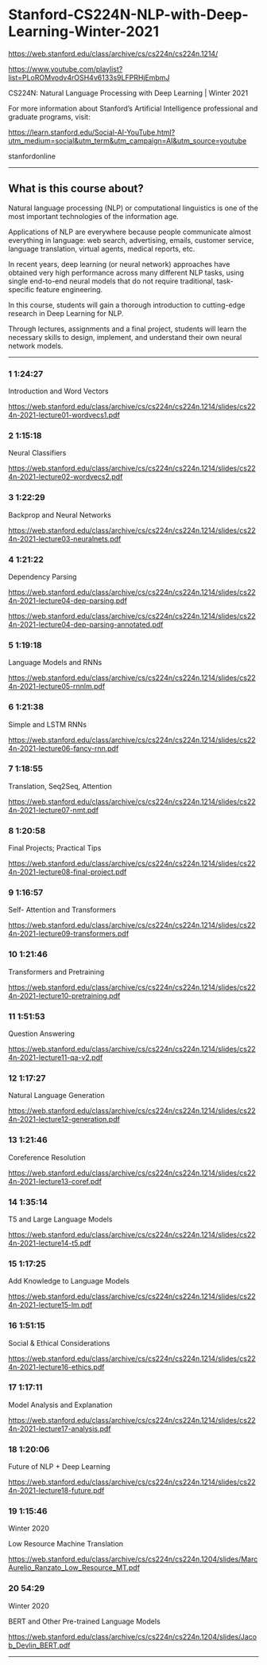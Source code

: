 # Stanford-CS224N-NLP-with-Deep-Learning-Winter-2021



https://web.stanford.edu/class/archive/cs/cs224n/cs224n.1214/

https://www.youtube.com/playlist?list=PLoROMvodv4rOSH4v6133s9LFPRHjEmbmJ

CS224N: Natural Language Processing with Deep Learning | Winter 2021


For more information about Stanford’s Artificial Intelligence professional and graduate programs, visit: 

https://learn.stanford.edu/Social-AI-YouTube.html?utm_medium=social&utm_term&utm_campaign=AI&utm_source=youtube

stanfordonline

-------

## What is this course about?

Natural language processing (NLP) or computational linguistics is one of the most important technologies of the information age. 

Applications of NLP are everywhere because people communicate almost everything in language: web search, advertising, emails, customer service, language translation, virtual agents, medical reports, etc. 

In recent years, deep learning (or neural network) approaches have obtained very high performance across many different NLP tasks, using single end-to-end neural models that do not require traditional, task-specific feature engineering. 

In this course, students will gain a thorough introduction to cutting-edge research in Deep Learning for NLP. 

Through lectures, assignments and a final project, students will learn the necessary skills to design, implement, and understand their own neural network models.



-------


### 1 1:24:27

Introduction and Word Vectors

https://web.stanford.edu/class/archive/cs/cs224n/cs224n.1214/slides/cs224n-2021-lecture01-wordvecs1.pdf

### 2 1:15:18

Neural Classifiers

https://web.stanford.edu/class/archive/cs/cs224n/cs224n.1214/slides/cs224n-2021-lecture02-wordvecs2.pdf

### 3 1:22:29

Backprop and Neural Networks

https://web.stanford.edu/class/archive/cs/cs224n/cs224n.1214/slides/cs224n-2021-lecture03-neuralnets.pdf

### 4 1:21:22

Dependency Parsing

https://web.stanford.edu/class/archive/cs/cs224n/cs224n.1214/slides/cs224n-2021-lecture04-dep-parsing.pdf

https://web.stanford.edu/class/archive/cs/cs224n/cs224n.1214/slides/cs224n-2021-lecture04-dep-parsing-annotated.pdf

### 5 1:19:18

Language Models and RNNs

https://web.stanford.edu/class/archive/cs/cs224n/cs224n.1214/slides/cs224n-2021-lecture05-rnnlm.pdf

### 6 1:21:38

Simple and LSTM RNNs

https://web.stanford.edu/class/archive/cs/cs224n/cs224n.1214/slides/cs224n-2021-lecture06-fancy-rnn.pdf

### 7 1:18:55

Translation, Seq2Seq, Attention

https://web.stanford.edu/class/archive/cs/cs224n/cs224n.1214/slides/cs224n-2021-lecture07-nmt.pdf

### 8 1:20:58

Final Projects; Practical Tips

https://web.stanford.edu/class/archive/cs/cs224n/cs224n.1214/slides/cs224n-2021-lecture08-final-project.pdf

### 9 1:16:57

Self- Attention and Transformers

https://web.stanford.edu/class/archive/cs/cs224n/cs224n.1214/slides/cs224n-2021-lecture09-transformers.pdf

### 10 1:21:46

Transformers and Pretraining

https://web.stanford.edu/class/archive/cs/cs224n/cs224n.1214/slides/cs224n-2021-lecture10-pretraining.pdf

### 11 1:51:53

Question Answering

https://web.stanford.edu/class/archive/cs/cs224n/cs224n.1214/slides/cs224n-2021-lecture11-qa-v2.pdf

### 12 1:17:27

Natural Language Generation

https://web.stanford.edu/class/archive/cs/cs224n/cs224n.1214/slides/cs224n-2021-lecture12-generation.pdf

### 13 1:21:46

Coreference Resolution

https://web.stanford.edu/class/archive/cs/cs224n/cs224n.1214/slides/cs224n-2021-lecture13-coref.pdf

### 14 1:35:14

T5 and Large Language Models

https://web.stanford.edu/class/archive/cs/cs224n/cs224n.1214/slides/cs224n-2021-lecture14-t5.pdf

### 15 1:17:25

Add Knowledge to Language Models

https://web.stanford.edu/class/archive/cs/cs224n/cs224n.1214/slides/cs224n-2021-lecture15-lm.pdf

### 16 1:51:15

Social & Ethical Considerations

https://web.stanford.edu/class/archive/cs/cs224n/cs224n.1214/slides/cs224n-2021-lecture16-ethics.pdf

### 17 1:17:11

Model Analysis and Explanation

https://web.stanford.edu/class/archive/cs/cs224n/cs224n.1214/slides/cs224n-2021-lecture17-analysis.pdf

### 18 1:20:06

Future of NLP + Deep Learning

https://web.stanford.edu/class/archive/cs/cs224n/cs224n.1214/slides/cs224n-2021-lecture18-future.pdf


### 19 1:15:46

Winter 2020

Low Resource Machine Translation

https://web.stanford.edu/class/archive/cs/cs224n/cs224n.1204/slides/MarcAurelio_Ranzato_Low_Resource_MT.pdf

### 20 54:29

Winter 2020

BERT and Other Pre-trained Language Models

https://web.stanford.edu/class/archive/cs/cs224n/cs224n.1204/slides/Jacob_Devlin_BERT.pdf

-------
